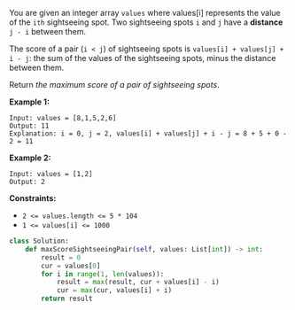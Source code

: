 You are given an integer array  `values`  where values[i] represents the value of the  `ith`  sightseeing spot. Two
sightseeing spots  `i`  and  `j`  have a  **distance**  `j - i`  between them.

The score of a pair (`i < j`) of sightseeing spots is  `values[i] + values[j] + i - j`: the sum of the values of the
sightseeing spots, minus the distance between them.

Return  _the maximum score of a pair of sightseeing spots_.

**Example 1:**

```
Input: values = [8,1,5,2,6]
Output: 11
Explanation: i = 0, j = 2, values[i] + values[j] + i - j = 8 + 5 + 0 - 2 = 11
```

**Example 2:**

```
Input: values = [1,2]
Output: 2
```

**Constraints:**

- `2 <= values.length <= 5 * 104`
- `1 <= values[i] <= 1000`

```py
class Solution:
    def maxScoreSightseeingPair(self, values: List[int]) -> int:
        result = 0
        cur = values[0]
        for i in range(1, len(values)):
            result = max(result, cur + values[i] - i)
            cur = max(cur, values[i] + i)
        return result
```

